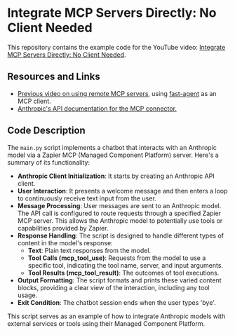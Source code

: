 # Integrate MCP Servers Directly: No Client Needed

This repository contains the example code for the YouTube video: [Integrate MCP Servers Directly: No Client Needed](https://youtu.be/OC_5Ra7wNGg).

## Resources and Links

- [Previous video on using remote MCP servers](https://www.youtube.com/watch?v=ozvewQC2vxI), using [fast-agent](https://fast-agent.ai/) as an MCP client.
- [Anthropic's API documentation for the MCP connector.](https://docs.anthropic.com/en/docs/agents-and-tools/mcp-connector)


## Code Description

The `main.py` script implements a chatbot that interacts with an Anthropic model via a Zapier MCP (Managed Component Platform) server. Here's a summary of its functionality:

- **Anthropic Client Initialization**: It starts by creating an Anthropic API client.
- **User Interaction**: It presents a welcome message and then enters a loop to continuously receive text input from the user.
- **Message Processing**: User messages are sent to an Anthropic model. The API call is configured to route requests through a specified Zapier MCP server. This allows the Anthropic model to potentially use tools or capabilities provided by Zapier.
- **Response Handling**: The script is designed to handle different types of content in the model's response:
    - **Text**: Plain text responses from the model.
    - **Tool Calls (mcp_tool_use)**: Requests from the model to use a specific tool, indicating the tool name, server, and input arguments.
    - **Tool Results (mcp_tool_result)**: The outcomes of tool executions.
- **Output Formatting**: The script formats and prints these varied content blocks, providing a clear view of the interaction, including any tool usage.
- **Exit Condition**: The chatbot session ends when the user types 'bye'.

This script serves as an example of how to integrate Anthropic models with external services or tools using their Managed Component Platform.
